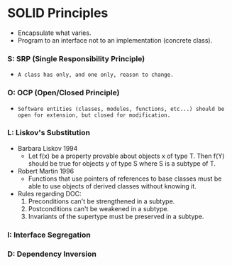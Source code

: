 # SOLID Principles

- Encapsulate what varies.
- Program to an interface not to an implementation (concrete class).

### S: SRP (Single Responsibility Principle)
- `A class has only, and one only, reason to change.`

### O: OCP (Open/Closed Principle)
- `Software entities (classes, modules, functions, etc...) should be open for extension, but closed for modification.`

### L: Liskov's Substitution
- Barbara Liskov 1994
  - Let f(x) be a property provable about objects x of type T. Then f(Y) should be true for objects y of type S where S is a subtype of T.
- Robert Martin 1996
  - Functions that use pointers of references to base classes must be able to use objects of derived classes without knowing it.
- Rules regarding DOC:
  1. Preconditions can't be strengthened in a subtype.
  2. Postconditions can't be weakened in a subtype.
  3. Invariants of the supertype must be preserved in a subtype.

### I: Interface Segregation

### D: Dependency Inversion
